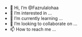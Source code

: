 - 👋 Hi, I’m @Fazrulalohaa
- 👀 I’m interested in ...
- 🌱 I’m currently learning ...
- 💞️ I’m looking to collaborate on ...
- 📫 How to reach me ...

<!---
Fazrulalohaa/Fazrulalohaa is a ✨ special ✨ repository because its `README.md` (this file) appears on your GitHub profile.
You can click the Preview link to take a look at your changes.
--->
